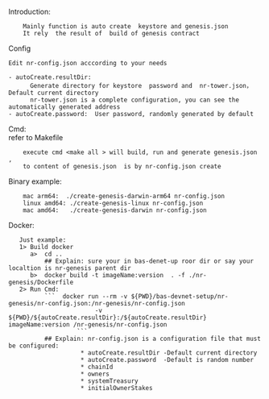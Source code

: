 Introduction:

```
    Mainly function is auto create  keystore and genesis.json 
    It rely  the result of  build of genesis contract
``` 

Config

```
Edit nr-config.json acccording to your needs

- autoCreate.resultDir:   
      Generate directory for keystore  password and  nr-tower.json，Default current directory   
      nr-tower.json is a complete configuration, you can see the automatically generated address  
- autoCreate.password:  User password, randomly generated by default 

```

Cmd:  
refer to Makefile
```
    execute cmd <make all > will build, run and generate genesis.json  ,
    to content of genesis.json  is by nr-config.json create
```

Binary example:
```
    mac arm64:  ./create-genesis-darwin-arm64 nr-config.json 
    linux amd64: ./create-genesis-linux nr-config.json 
    mac amd64:   ./create-genesis-darwin nr-config.json 
```
Docker:
```
   Just example:
   1> Build docker
      a>  cd .. 
          ## Explain: sure your in bas-denet-up roor dir or say your localtion is nr-genesis parent dir
      b>  docker build -t imageName:version  . -f ./nr-genesis/Dockerfile 
   2> Run Cmd:
          ```  docker run --rm -v ${PWD}/bas-devnet-setup/nr-genesis/nr-config.json:/nr-genesis/nr-config.json  
                        -v ${PWD}/${autoCreate.resultDir}:/${autoCreate.resultDir}  imageName:version /nr-genesis/nr-config.json 
                   ``` 
          ## Explain: nr-config.json is a configuration file that must be configured:
                    * autoCreate.resultDir -Default current directory
                    * autoCreate.password  -Default is random number
                    * chainId
                    * owners
                    * systemTreasury
                    * initialOwnerStakes 
```
   

   




